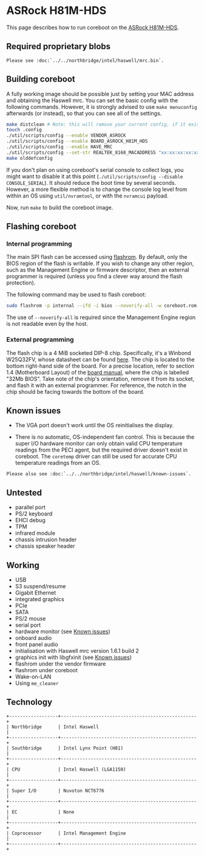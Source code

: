 # ASRock H81M-HDS

This page describes how to run coreboot on the [ASRock H81M-HDS].

## Required proprietary blobs

```eval_rst
Please see :doc:`../../northbridge/intel/haswell/mrc.bin`.
```

## Building coreboot

A fully working image should be possible just by setting your MAC
address and obtaining the Haswell mrc. You can set the basic config
with the following commands. However, it is strongly advised to use
`make menuconfig` afterwards (or instead), so that you can see all of
the settings.

```bash
make distclean # Note: this will remove your current config, if it exists.
touch .config
./util/scripts/config --enable VENDOR_ASROCK
./util/scripts/config --enable BOARD_ASROCK_H81M_HDS
./util/scripts/config --enable HAVE_MRC
./util/scripts/config --set-str REALTEK_8168_MACADDRESS "xx:xx:xx:xx:xx:xx" # Fill this in!
make olddefconfig
```

If you don't plan on using coreboot's serial console to collect logs,
you might want to disable it at this point (`./util/scripts/config
--disable CONSOLE_SERIAL`). It should reduce the boot time by several
seconds. However, a more flexible method is to change the console log
level from within an OS using `util/nvramtool`, or with the `nvramcui`
payload.

Now, run `make` to build the coreboot image.

## Flashing coreboot

### Internal programming

The main SPI flash can be accessed using [flashrom]. By default, only
the BIOS region of the flash is writable. If you wish to change any
other region, such as the Management Engine or firmware descriptor, then
an external programmer is required (unless you find a clever way around
the flash protection).

The following command may be used to flash coreboot:

```bash
sudo flashrom -p internal --ifd -i bios --noverify-all -w coreboot.rom
```

The use of `--noverify-all` is required since the Management Engine
region is not readable even by the host.

### External programming

The flash chip is a 4 MiB socketed DIP-8 chip. Specifically, it's a
Winbond W25Q32FV, whose datasheet can be found [here][W25Q32FV].
The chip is located to the bottom right-hand side of the board. For
a precise location, refer to section 1.4 (Motherboard Layout) of the
[board manual], where the chip is labelled "32Mb BIOS". Take note of
the chip's orientation, remove it from its socket, and flash it with
an external programmer. For reference, the notch in the chip should be
facing towards the bottom of the board.

## Known issues

- The VGA port doesn't work until the OS reinitialises the display.

- There is no automatic, OS-independent fan control. This is because
  the super I/O hardware monitor can only obtain valid CPU temperature
  readings from the PECI agent, but the required driver doesn't exist
  in coreboot. The `coretemp` driver can still be used for accurate CPU
  temperature readings from an OS.

```eval_rst
Please also see :doc:`../../northbridge/intel/haswell/known-issues`.
```

## Untested

- parallel port
- PS/2 keyboard
- EHCI debug
- TPM
- infrared module
- chassis intrusion header
- chassis speaker header

## Working

- USB
- S3 suspend/resume
- Gigabit Ethernet
- integrated graphics
- PCIe
- SATA
- PS/2 mouse
- serial port
- hardware monitor (see [Known issues](#known-issues))
- onboard audio
- front panel audio
- initialisation with Haswell mrc version 1.6.1 build 2
- graphics init with libgfxinit (see [Known issues](#known-issues))
- flashrom under the vendor firmware
- flashrom under coreboot
- Wake-on-LAN
- Using `me_cleaner`

## Technology

```eval_rst
+------------------+--------------------------------------------------+
| Northbridge      | Intel Haswell                                    |
+------------------+--------------------------------------------------+
| Southbridge      | Intel Lynx Point (H81)                           |
+------------------+--------------------------------------------------+
| CPU              | Intel Haswell (LGA1150)                          |
+------------------+--------------------------------------------------+
| Super I/O        | Nuvoton NCT6776                                  |
+------------------+--------------------------------------------------+
| EC               | None                                             |
+------------------+--------------------------------------------------+
| Coprocessor      | Intel Management Engine                          |
+------------------+--------------------------------------------------+
```

[ASRock H81M-HDS]: https://www.asrock.com/mb/Intel/H81M-HDS/
[W25Q32FV]: https://www.winbond.com/resource-files/w25q32fv%20revi%2010202015.pdf
[flashrom]: https://flashrom.org/Flashrom
[Board manual]: http://asrock.pc.cdn.bitgravity.com/Manual/H81M-HDS.pdf
